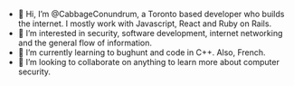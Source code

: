 - 👋 Hi, I’m @CabbageConundrum, a Toronto based developer who builds the internet. I mostly work with Javascript, React and Ruby on Rails.
- 👀 I’m interested in security, software development, internet networking and the general flow of information.
- 🌱 I’m currently learning to bughunt and code in C++. Also, French.
- 💞️ I’m looking to collaborate on anything to learn more about computer security.



